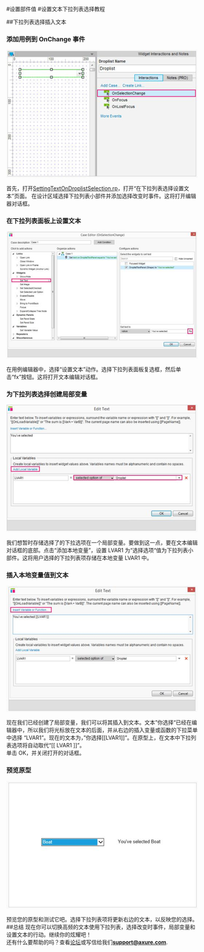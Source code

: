 #设置部件值
#设置文本下拉列表选择教程

##下拉列表选择插入文本
### 添加用例到 OnChange 事件
![image](images/advanced-set-widget-values-droplist-selection-tutorial1.png)

首先，打开[SettingTextOnDroplistSelection.rp](downloads/SettingTextOnDroplistSelection.rp)，打开“在下拉列表选择设置文本”页面。
在设计区域选择下拉列表小部件并添加选择改变时事件。这将打开编辑器对话框。
### 在下拉列表面板上设置文本
![image](images/advanced-set-widget-values-droplist-selection-tutorial2.png)

在用例编辑器中，选择“设置文本”动作。选择下拉列表面板复选框，然后单击“fx”按钮。这将打开文本编辑对话框。
### 为下拉列表选择创建局部变量
![image](images/advanced-set-widget-values-droplist-selection-tutorial3.png)

我们想暂时存储选择了的下拉选项在一个局部变量。要做到这一点，要在文本编辑对话框的底部。点击“添加本地变量”，设置 LVAR1 为“选择选项“值为下拉列表小部件。这将用户选择的下拉列表项存储在本地变量 LVAR1 中。
### 插入本地变量值到文本
![image](images/advanced-set-widget-values-droplist-selection-tutorial4.png)

现在我们已经创建了局部变量，我们可以将其插入到文本。文本”你选择“已经在编辑器中，所以我们将光标放在文本的后面，并从右边的插入变量或函数的下拉菜单中选择 “LVAR1”。现在的文本为，”你选择[[LVAR1]]”。在原型上，在文本中下拉列表选项将自动取代“[[ LVAR1 ]]”。  
单击 OK，并关闭打开的对话框。
### 预览原型
![image](images/advanced-set-widget-values-droplist-selection-tutorial5.png)   


预览您的原型和测试它吧。选择下拉列表项将更新右边的文本，以反映您的选择。
##总结
现在你可以切换高频的文本使用下拉列表，选择改变时事件，局部变量和设置文本的行动。继续你的炫耀吧！  
还有什么要帮助的吗？查看[论坛](http://www.axure.com/c/forum.php)或写信给我们**support@axure.com**.
